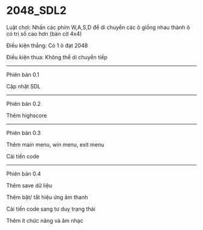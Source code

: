 # 2048_SDL2

Luật chơi: Nhấn các phím W,A,S,D để di chuyển các ô giống nhau thành ô có trị số cao hơn (bàn cờ 4x4)

Điều kiện thắng: Có 1 ô đạt 2048

Điều kiện thua: Không thể di chuyển tiếp

***

Phiên bản 0.1

Cập nhật SDL

***

Phiên bản 0.2

Thêm highscore

***

Phiên bản 0.3

Thêm main menu, win menu, exit menu

Cải tiến code

***

Phiên bản 0.4

Thêm save dữ liệu 

Thêm bật/ tắt hiệu ứng âm thanh

Cải tiến code sang tư duy trạng thái

Thêm ít chức năng và âm nhạc
